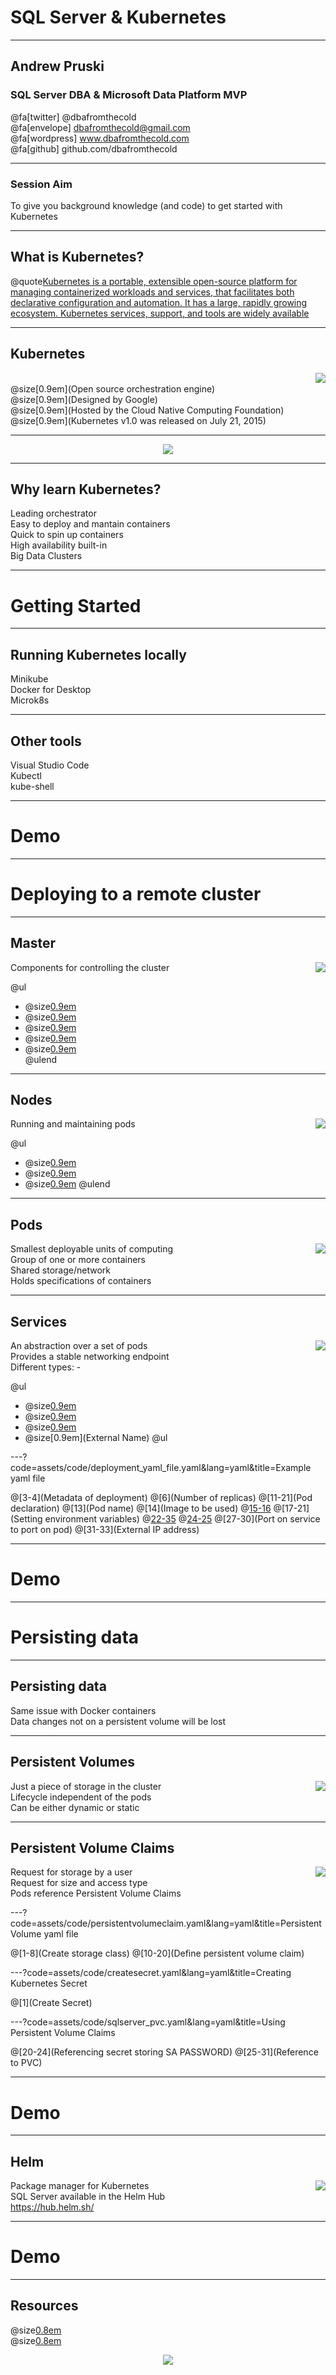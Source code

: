# SQL Server & Kubernetes

---

## Andrew Pruski

### SQL Server DBA & Microsoft Data Platform MVP

@fa[twitter] @dbafromthecold <br>
@fa[envelope] dbafromthecold@gmail.com <br>
@fa[wordpress] www.dbafromthecold.com <br>
@fa[github] github.com/dbafromthecold

---

### Session Aim

To give you background knowledge (and code) to get started with Kubernetes

---

## What is Kubernetes?

@quote[Kubernetes is a portable, extensible open-source platform for managing containerized workloads and services, that facilitates both declarative configuration and automation. It has a large, rapidly growing ecosystem. Kubernetes services, support, and tools are widely available](kubernetes.io)

---

## Kubernetes

<img src="assets/images/KubernetesLogo.png" style="float: right"/>

<br>
@size[0.9em](Open source orchestration engine) <br>
@size[0.9em](Designed by Google) <br>
@size[0.9em](Hosted by the Cloud Native Computing Foundation) <br>
@size[0.9em](Kubernetes v1.0 was released on July 21, 2015)

---

<p align="center">
  <img src="assets/images/ytho.png" />
</p>

---

## Why learn Kubernetes?

Leading orchestrator<br>
Easy to deploy and mantain containers<br>
Quick to spin up containers<br>
High availability built-in<br>
Big Data Clusters

---

# Getting Started

---

## Running Kubernetes locally

Minikube<br>
Docker for Desktop<br>
Microk8s<br>

---

## Other tools

Visual Studio Code<br>
Kubectl<br>
kube-shell

---

# Demo

---

# Deploying to a remote cluster

---

## Master

<img src="assets/images/master-128.png" style="float: right"/>

Components for controlling the cluster<br>

@ul
- @size[0.9em](kube-apiserver)<br>
- @size[0.9em](etcd)<br>
- @size[0.9em](kube-scheduler)<br>
- @size[0.9em](kube-controller-manager)<br>
- @size[0.9em](cloud-controller-manager)<br>
@ulend

---

## Nodes

<img src="assets/images/node-128.png" style="float: right"/>

Running and maintaining pods<br>

@ul
- @size[0.9em](kubelet)<br>
- @size[0.9em](kube-proxy)<br>
- @size[0.9em](Docker)
@ulend

---

## Pods

<img src="assets/images/master-128.png" style="float: right"/>

Smallest deployable units of computing<br>
Group of one or more containers<br>
Shared storage/network<br>
Holds specifications of containers

---

## Services

<img src="assets/images/svc-128.png" style="float: right"/>

An abstraction over a set of pods<br>
Provides a stable networking endpoint<br>
Different types: -<br>

@ul
- @size[0.9em](ClusterIP)<br>
- @size[0.9em](NodePort)<br>
- @size[0.9em](LoadBalancer)<br>
- @size[0.9em](External Name)
@ul

---?code=assets/code/deployment_yaml_file.yaml&lang=yaml&title=Example yaml file

@[3-4](Metadata of deployment)
@[6](Number of replicas)
@[11-21](Pod declaration)
@[13](Pod name)
@[14](Image to be used)
@[15-16](Port)
@[17-21](Setting environment variables)
@[22-35](Service)
@[24-25](Metadata)
@[27-30](Port on service to port on pod)
@[31-33](External IP address)

---

# Demo

---

# Persisting data

---

## Persisting data

Same issue with Docker containers<br>
Data changes not on a persistent volume will be lost

---

## Persistent Volumes

<img src="assets/images/pv-128.png" style="float: right"/>

Just a piece of storage in the cluster<br>
Lifecycle independent of the pods<br>
Can be either dynamic or static

---

## Persistent Volume Claims

<img src="assets/images/pvc-128.png" style="float: right"/>

Request for storage by a user<br>
Request for size and access type<br>
Pods reference Persistent Volume Claims

---?code=assets/code/persistentvolumeclaim.yaml&lang=yaml&title=Persistent Volume yaml file

@[1-8](Create storage class)
@[10-20](Define persistent volume claim)

---?code=assets/code/createsecret.yaml&lang=yaml&title=Creating Kubernetes Secret

@[1](Create Secret)

---?code=assets/code/sqlserver_pvc.yaml&lang=yaml&title=Using Persistent Volume Claims

@[20-24](Referencing secret storing SA PASSWORD)
@[25-31](Reference to PVC)

---

# Demo

---

## Helm

<img src="assets/images/Helm.png" style="float: right"/>

Package manager for Kubernetes<br>
SQL Server available in the Helm Hub<br>
https://hub.helm.sh/

---

# Demo

---

## Resources

@size[0.8em](http://tinyurl.com/yyz8fe9x/SQLServerAndKubernetes)<br>
@size[0.8em](http://tinyurl.com/y3x29t3j/summary-of-my-container-series/)


<p align="center">
  <img src="assets/images/SqlServerAndKubernetesQr.png" />
</p>

